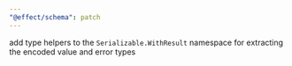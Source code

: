 ```yaml
---
"@effect/schema": patch
---
```


add type helpers to the `Serializable.WithResult` namespace for extracting the encoded value and error types
